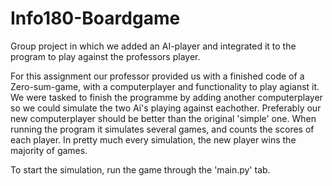 # Info180-Boardgame
Group project in which we added an AI-player and integrated it to the program to play against the professors player.

For this assignment our professor provided us with a finished code of a Zero-sum-game, with a computerplayer and functionality to play agianst it. 
We were tasked to finish the programme by adding another computerplayer so we could simulate the two Ai's playing against eachother.
Preferably our new computerplayer should be better than the original 'simple' one. When running the program it simulates several games, and counts the scores of each player. In pretty much every simulation, the new player wins the majority of games.

To start the simulation, run the game through the 'main.py' tab.
